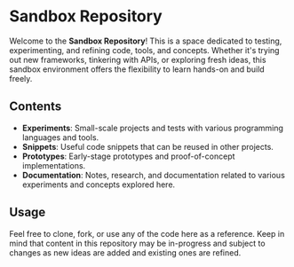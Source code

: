 # Sandbox Repository

Welcome to the **Sandbox Repository**! This is a space dedicated to testing, experimenting, and refining code, tools, and concepts. Whether it's trying out new frameworks, tinkering with APIs, or exploring fresh ideas, this sandbox environment offers the flexibility to learn hands-on and build freely.

## Contents

- **Experiments**: Small-scale projects and tests with various programming languages and tools.
- **Snippets**: Useful code snippets that can be reused in other projects.
- **Prototypes**: Early-stage prototypes and proof-of-concept implementations.
- **Documentation**: Notes, research, and documentation related to various experiments and concepts explored here.

## Usage

Feel free to clone, fork, or use any of the code here as a reference. Keep in mind that content in this repository may be in-progress and subject to changes as new ideas are added and existing ones are refined.
